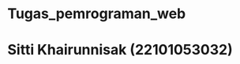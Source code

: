 # Tugas_pemrograman_web
# Sitti Khairunnisak (22101053032)
<?php
// Menghitung nilai lambda
function hitungLambda($data) {
    $total = array_sum($data);
    $jumlah_data = count($data);
    
    return $total / $jumlah_data;
}

// Data contoh (misalnya data waktu antara kedatangan pelanggan dalam distribusi Poisson)
$data = [10, 20, 15, 25, 30];

$lambda = hitungLambda($data);

echo "Nilai Lambda adalah: " . $lambda;
?>


